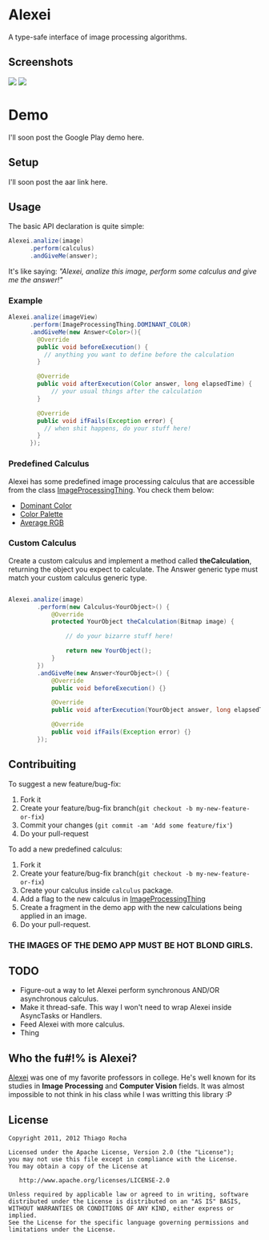 # Alexei

A type-safe interface of image processing algorithms.

## Screenshots
![](https://github.com/thiagokimo/Alexei/blob/master/screenshots/dominant-color.png)
![](https://github.com/thiagokimo/Alexei/blob/master/screenshots/palette.png)

# Demo

I'll soon post the Google Play demo here.

## Setup
I'll soon post the aar link here.

## Usage

The basic API declaration is quite simple:

``` java
Alexei.analize(image)
      .perform(calculus)
      .andGiveMe(answer);
```

It's like saying: *"Alexei, analize this image, perform some calculus
and give me the answer!"*

### Example

``` java
Alexei.analize(imageView)
      .perform(ImageProcessingThing.DOMINANT_COLOR)
      .andGiveMe(new Answer<Color>(){
        @Override
        public void beforeExecution() {
          // anything you want to define before the calculation
        }

        @Override
        public void afterExecution(Color answer, long elapsedTime) {
            // your usual things after the calculation
        }

        @Override
        public void ifFails(Exception error) {
          // when shit happens, do your stuff here!
        }
      });
```

### Predefined Calculus
Alexei has some predefined image processing calculus that are accessible from the class
[ImageProcessingThing](). You check them below:

* [Dominant Color]()
* [Color Palette]()
* [Average RGB]()

### Custom Calculus

Create a custom calculus and implement a method called **theCalculation**, returning
the object you expect to calculate. The Answer generic type must match your custom calculus generic type.

``` java

Alexei.analize(image)
        .perform(new Calculus<YourObject>() {
            @Override
            protected YourObject theCalculation(Bitmap image) {

                // do your bizarre stuff here!

                return new YourObject();
            }
        })
        .andGiveMe(new Answer<YourObject>() {
            @Override
            public void beforeExecution() {}

            @Override
            public void afterExecution(YourObject answer, long elapsedTime) {}

            @Override
            public void ifFails(Exception error) {}
        });

```

## Contribuiting

To suggest a new feature/bug-fix:

1. Fork it
2. Create your feature/bug-fix branch(`git checkout -b my-new-feature-or-fix`)
3. Commit your changes (`git commit -am 'Add some feature/fix'`)
4. Do your pull-request

To add a new predefined calculus:

1. Fork it
2. Create your feature/bug-fix branch(`git checkout -b my-new-feature-or-fix`)
3. Create your calculus inside `calculus` package.
4. Add a flag to the new calculus in [ImageProcessingThing]()
5. Create a fragment in the demo app with the new calculations being applied in an image.
6. Do your pull-request.

### THE IMAGES OF THE DEMO APP MUST BE HOT BLOND GIRLS.


## TODO
* Figure-out a way to let Alexei perform synchronous AND/OR asynchronous calculus.
* Make it thread-safe. This way I won't need to wrap Alexei inside AsyncTasks or Handlers.
* Feed Alexei with more calculus.
* Thing


## Who the fu#!% is Alexei?
[Alexei](http://buscatextual.cnpq.br/buscatextual/visualizacv.do?metodo=apresentar&id=K4784376J9)
was one of my favorite professors in college. He's well known for its studies in
 **Image Processing** and **Computer Vision** fields.
It was almost impossible to not think in his class while I was writting this library :P

## License

    Copyright 2011, 2012 Thiago Rocha

    Licensed under the Apache License, Version 2.0 (the "License");
    you may not use this file except in compliance with the License.
    You may obtain a copy of the License at

       http://www.apache.org/licenses/LICENSE-2.0

    Unless required by applicable law or agreed to in writing, software
    distributed under the License is distributed on an "AS IS" BASIS,
    WITHOUT WARRANTIES OR CONDITIONS OF ANY KIND, either express or implied.
    See the License for the specific language governing permissions and
    limitations under the License.
